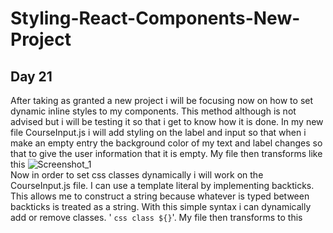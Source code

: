 # Styling-React-Components-New-Project  
## Day 21  
After taking as granted a new project i will be focusing now on how to set dynamic inline styles to my components. This method although is not advised but i will be testing it so that i get to know how it is done. In my new file CourseInput.js i will add styling on the label and input so that when i make an empty entry the background color of my text and label changes so that to give the user information that it is empty. My file then transforms like this ![Screenshot_1](https://user-images.githubusercontent.com/90603989/163435104-5a2215cc-c539-428d-a632-6b74e97c217c.png)  
Now in order to set css classes dynamically i will work on the CourseInput.js file. I can use a template literal by implementing backticks. This allows me to construct a string because whatever is typed between backticks is treated as a string. With this simple syntax i can dynamically add or remove classes. ' ` css class ${} `'. My file then transforms to this 
